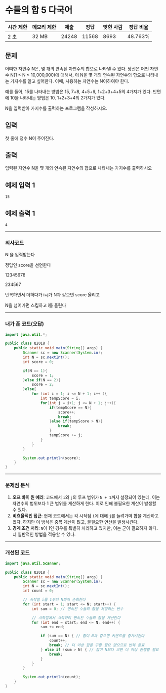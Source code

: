 # 수들의 합 5 다국어

| 시간 제한 | 메모리 제한 | 제출 | 정답 | 맞힌 사람 | 정답 비율 |
| --- | --- | --- | --- | --- | --- |
| 2 초 | 32 MB | 24248 | 11568 | 8693 | 48.763% |

## 문제

어떠한 자연수 N은, 몇 개의 연속된 자연수의 합으로 나타낼 수 있다. 당신은 어떤 자연수 N(1 ≤ N ≤ 10,000,000)에 대해서, 이 N을 몇 개의 연속된 자연수의 합으로 나타내는 가지수를 알고 싶어한다. 이때, 사용하는 자연수는 N이하여야 한다.

예를 들어, 15를 나타내는 방법은 15, 7+8, 4+5+6, 1+2+3+4+5의 4가지가 있다. 반면에 10을 나타내는 방법은 10, 1+2+3+4의 2가지가 있다.

N을 입력받아 가지수를 출력하는 프로그램을 작성하시오.

## 입력

첫 줄에 정수 N이 주어진다.

## 출력

입력된 자연수 N을 몇 개의 연속된 자연수의 합으로 나타내는 가지수를 출력하시오

## 예제 입력 1

```
15

```

## 예제 출력 1

```
4
```

---

### 의사코드

N 을 입력받는다

정답인 score을 선언한다

12345678

234567

반복하면서 더하다가 i+j가 N과 같으면 score 올리고

N을 넘어가면 스킵하고 i를 올린다

---

### 내가 푼 코드(오답)

```java
import java.util.*;

public class Q2018 {
    public static void main(String[] args) {
        Scanner sc = new Scanner(System.in);
        int N = sc.nextInt();
        int score = 0;

        if(N == 1){
            score = 1;
        }else if(N == 2){
            score = 2;
        }else{
            for (int i = 1; i <= N + 1; i++ ){
                int tempScore = i;
                for(int j = i+1; j <= N + 1; j++){
                    if(tempScore == N){
                        score++;
                        break;
                    }else if(tempScore > N){
                        break;
                    }
                    tempScore += j;
                }
            }
        }

        System.out.println(score);
    }
}

```

---

### 문제점 분석

1. **오프 바이 원 에러**: 코드에서 `i`와 `j`의 루프 범위가 `N + 1`까지 설정되어 있는데, 이는 자연수의 범위보다 1 큰 범위를 계산하게 한다. 이로 인해 불필요한 계산이 발생할 수 있다.
2. **비효율적인 접근**: 현재 코드에서는 각 시작점 `i`에 대해 `j`를 늘려가며 합을 계산하고 있다. 하지만 이 방식은 중복 계산이 많고, 불필요한 연산을 발생시킨다.
3. **경계 조건 처리**: `N`이 1인 경우를 특별히 처리하고 있지만, 이는 굳이 필요하지 않다. 더 일반적인 방법을 적용할 수 있다.

---

### 개선된 코드

```java
import java.util.Scanner;

public class Q2018 {
    public static void main(String[] args) {
        Scanner sc = new Scanner(System.in);
        int N = sc.nextInt();
        int count = 0;

        // 시작점 i를 1부터 N까지 순회한다
        for (int start = 1; start <= N; start++) {
            int sum = 0; // 연속된 수들의 합을 저장하는 변수

            // 시작점에서 시작하여 연속된 수들의 합을 계산한다
            for (int end = start; end <= N; end++) {
                sum += end;

                if (sum == N) { // 합이 N과 같으면 카운트를 증가시킨다
                    count++;
                    break; // 더 이상 합을 구할 필요 없으므로 반복 종료
                } else if (sum > N) { // 합이 N보다 크면 더 이상 진행할 필요 없으므로 종료
                    break;
                }
            }
        }

        System.out.println(count);
    }
}

```